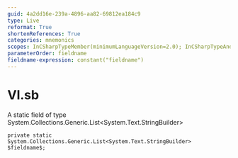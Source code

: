 ```yaml
---
guid: 4a2dd16e-239a-4896-aa82-69812ea184c9
type: Live
reformat: True
shortenReferences: True
categories: mnemonics
scopes: InCSharpTypeMember(minimumLanguageVersion=2.0); InCSharpTypeAndNamespace(minimumLanguageVersion=2.0)
parameterOrder: fieldname
fieldname-expression: constant("fieldname")
---
```


# Vl.sb

A static field of type System.Collections.Generic.List<System.Text.StringBuilder>

```
private static System.Collections.Generic.List<System.Text.StringBuilder> $fieldname$;
```
